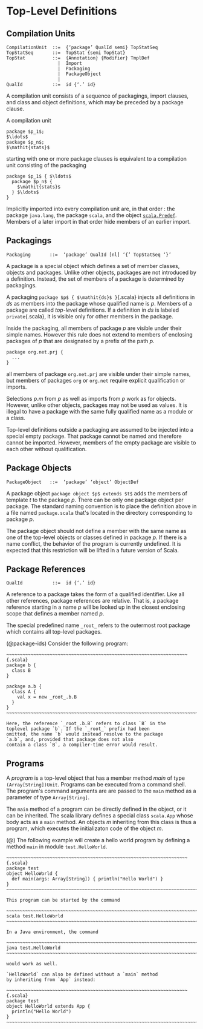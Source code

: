 Top-Level Definitions
=====================

Compilation Units
-----------------

~~~~~~~~~~~~~~~~~~~~~~~~~~~~~~~~~~~~~~~~~~~~~~~~~~~~~~~~~~~~~~~~~~~~~ {.grammar}
CompilationUnit  ::=  {‘package’ QualId semi} TopStatSeq
TopStatSeq       ::=  TopStat {semi TopStat}
TopStat          ::=  {Annotation} {Modifier} TmplDef
                   |  Import
                   |  Packaging
                   |  PackageObject
                   |
QualId           ::=  id {‘.’ id}
~~~~~~~~~~~~~~~~~~~~~~~~~~~~~~~~~~~~~~~~~~~~~~~~~~~~~~~~~~~~~~~~~~~~~~~~~~~~~~~~

A compilation unit consists of a sequence of packagings, import
clauses, and class and object definitions, which may be preceded by a
package clause.

A compilation unit 

~~~~~~~~~~~~~~~~~~~~~~~~~~~~~~~~~~~~~~~~~~~~~~~~~~~~~~~~~~~~~~~~~~~~~~~ {.scala}
package $p_1$;
$\ldots$
package $p_n$;
$\mathit{stats}$
~~~~~~~~~~~~~~~~~~~~~~~~~~~~~~~~~~~~~~~~~~~~~~~~~~~~~~~~~~~~~~~~~~~~~~~~~~~~~~~~

starting with one or more package
clauses is equivalent to a compilation unit consisting of the
packaging 

~~~~~~~~~~~~~~~~~~~~~~~~~~~~~~~~~~~~~~~~~~~~~~~~~~~~~~~~~~~~~~~~~~~~~~~ {.scala}
package $p_1$ { $\ldots$
  package $p_n$ {
    $\mathit{stats}$
  } $\ldots$
}
~~~~~~~~~~~~~~~~~~~~~~~~~~~~~~~~~~~~~~~~~~~~~~~~~~~~~~~~~~~~~~~~~~~~~~~~~~~~~~~~

Implicitly imported into every compilation unit are, in that order :
the package `java.lang`, the package `scala`, and the object
[`scala.Predef`](#the-predef-object). Members of a later import in
that order hide members of an earlier import.


Packagings
----------

~~~~~~~~~~~~~~~~~~~~~~~~~~~~~~~~~~~~~~~~~~~~~~~~~~~~~~~~~~~~~~~~~~~~~ {.grammar}
Packaging       ::=  ‘package’ QualId [nl] ‘{’ TopStatSeq ‘}’
~~~~~~~~~~~~~~~~~~~~~~~~~~~~~~~~~~~~~~~~~~~~~~~~~~~~~~~~~~~~~~~~~~~~~~~~~~~~~~~~

A package is a special object which defines a set of member classes,
objects and packages.  Unlike other objects, packages are not introduced
by a definition.  Instead, the set of members of a package is determined by
packagings.

A packaging `package $p$ { $\mathit{ds}$ }`{.scala} injects all
definitions in $\mathit{ds}$ as members into the package whose qualified name
is $p$. Members of a package are called _top-level_ definitions.
If a definition in $\mathit{ds}$ is labeled `private`{.scala}, it is
visible only for other members in the package.

Inside the packaging, all members of package $p$ are visible under their
simple names. However this rule does not extend to members of enclosing
packages of $p$ that are designated by a prefix of the path $p$.

~~~~~~~~~~~~~~~~~~~~~~~~~~~~~~~~~~~~~~~~~~~~~~~~~~~~~~~~~~~~~~~~~~~~~~~ {.scala}
package org.net.prj {
  ...
}
~~~~~~~~~~~~~~~~~~~~~~~~~~~~~~~~~~~~~~~~~~~~~~~~~~~~~~~~~~~~~~~~~~~~~~~~~~~~~~~~

all members of package `org.net.prj` are visible under their
simple names, but members of packages `org` or `org.net` require
explicit qualification or imports.

Selections $p$.$m$ from $p$ as well as imports from $p$
work as for objects. However, unlike other objects, packages may not
be used as values. It is illegal to have a package with the same fully
qualified name as a module or a class.

Top-level definitions outside a packaging are assumed to be injected
into a special empty package. That package cannot be named and
therefore cannot be imported. However, members of the empty package
are visible to each other without qualification.


Package Objects
---------------

~~~~~~~~~~~~~~~~~~~~~~~~~~~~~~~~~~~~~~~~~~~~~~~~~~~~~~~~~~~~~~~~~~~~~ {.grammar}
PackageObject   ::=  ‘package’ ‘object’ ObjectDef
~~~~~~~~~~~~~~~~~~~~~~~~~~~~~~~~~~~~~~~~~~~~~~~~~~~~~~~~~~~~~~~~~~~~~~~~~~~~~~~~

A package object `package object $p$ extends $t$` adds the
members of template $t$ to the package $p$. There can be only one
package object per package. The standard naming convention is to place
the definition above in a file named `package.scala` that's
located in the directory corresponding to package $p$.

The package object should not define a member with the same name as
one of the top-level objects or classes defined in package $p$. If
there is a name conflict, the behavior of the program is currently
undefined. It is expected that this restriction will be lifted in a
future version of Scala.


Package References
------------------

~~~~~~~~~~~~~~~~~~~~~~~~~~~~~~~~~~~~~~~~~~~~~~~~~~~~~~~~~~~~~~~~~~~~~ {.grammar}
QualId           ::=  id {‘.’ id}
~~~~~~~~~~~~~~~~~~~~~~~~~~~~~~~~~~~~~~~~~~~~~~~~~~~~~~~~~~~~~~~~~~~~~~~~~~~~~~~~

A reference to a package takes the form of a qualified identifier.
Like all other references, package references are relative. That is, 
a package reference starting in a name $p$ will be looked up in the
closest enclosing scope that defines a member named $p$.

The special predefined name `_root_` refers to the
outermost root package which contains all top-level packages.  

(@package-ids) Consider the following program:

    ~~~~~~~~~~~~~~~~~~~~~~~~~~~~~~~~~~~~~~~~~~~~~~~~~~~~~~~~~~~~~~~~~~~ {.scala}
    package b {
      class B 
    }

    package a.b {
      class A {
        val x = new _root_.b.B
      }
    }
    ~~~~~~~~~~~~~~~~~~~~~~~~~~~~~~~~~~~~~~~~~~~~~~~~~~~~~~~~~~~~~~~~~~~~~~~~~~~~

    Here, the reference `_root_.b.B` refers to class `B` in the
    toplevel package `b`. If the `_root_` prefix had been
    omitted, the name `b` would instead resolve to the package
    `a.b`, and, provided that package does not also
    contain a class `B`, a compiler-time error would result.


Programs
--------

A _program_ is a top-level object that has a member method
_main_ of type `(Array[String])Unit`. Programs can be
executed from a command shell. The program's command arguments are are
passed to the `main` method as a parameter of type
`Array[String]`.

The `main` method of a program can be directly defined in the
object, or it can be inherited. The scala library defines a special class
`scala.App` whose body acts as a `main` method.
An objects $m$ inheriting from this class is thus a program, 
which executes the initializaton code of the object $m$.

(@) The following example will create a hello world program by defining
    a method `main` in module `test.HelloWorld`.

    ~~~~~~~~~~~~~~~~~~~~~~~~~~~~~~~~~~~~~~~~~~~~~~~~~~~~~~~~~~~~~~~~~~~ {.scala}
    package test
    object HelloWorld {
      def main(args: Array[String]) { println("Hello World") }
    }
    ~~~~~~~~~~~~~~~~~~~~~~~~~~~~~~~~~~~~~~~~~~~~~~~~~~~~~~~~~~~~~~~~~~~~~~~~~~~~

    This program can be started by the command

    ~~~~~~~~~~~~~~~~~~~~~~~~~~~~~~~~~~~~~~~~~~~~~~~~~~~~~~~~~~~~~~~~~~~~~~~~~~~~
    scala test.HelloWorld
    ~~~~~~~~~~~~~~~~~~~~~~~~~~~~~~~~~~~~~~~~~~~~~~~~~~~~~~~~~~~~~~~~~~~~~~~~~~~~

    In a Java environment, the command

    ~~~~~~~~~~~~~~~~~~~~~~~~~~~~~~~~~~~~~~~~~~~~~~~~~~~~~~~~~~~~~~~~~~~~~~~~~~~~
    java test.HelloWorld
    ~~~~~~~~~~~~~~~~~~~~~~~~~~~~~~~~~~~~~~~~~~~~~~~~~~~~~~~~~~~~~~~~~~~~~~~~~~~~

    would work as well. 

    `HelloWorld` can also be defined without a `main` method 
    by inheriting from `App` instead:

    ~~~~~~~~~~~~~~~~~~~~~~~~~~~~~~~~~~~~~~~~~~~~~~~~~~~~~~~~~~~~~~~~~~~ {.scala}
    package test 
    object HelloWorld extends App {
      println("Hello World")
    }
    ~~~~~~~~~~~~~~~~~~~~~~~~~~~~~~~~~~~~~~~~~~~~~~~~~~~~~~~~~~~~~~~~~~~~~~~~~~~~

